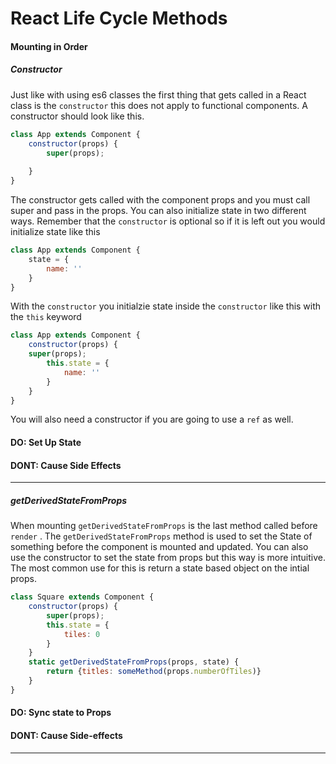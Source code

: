 # React Life Cycle Methods

#### Mounting in Order

##### Constructor
Just like with using es6 classes the first thing that gets called in a React class is the ```constructor``` this does not apply to functional components. A constructor should look like this.
```javascript
class App extends Component {
    constructor(props) {
        super(props);
        
    }
}
```
The constructor gets called with the component props and you must call super and pass in the props. You can also initialize state in two different ways. Remember that the ```constructor``` is optional so if it is left out you would initialize state like this
```javascript
class App extends Component {
    state = {
        name: ''
    }
}
```
With the ```constructor``` you initialzie state inside the ```constructor``` like this with the ```this``` keyword
```javascript
class App extends Component {
    constructor(props) {
    super(props);
        this.state = {
            name: ''
        }
    }
}
```
You will also need a constructor if you are going to use a ```ref``` as well. 
#### DO: Set Up State
#### DONT: Cause Side Effects
____

##### getDerivedStateFromProps

When mounting ```getDerivedStateFromProps``` is the last method called before ```render``` . The ```getDerivedStateFromProps``` method is used to set the State of something before the component is mounted and updated. You can also use the constructor to set the state from props but this way is more intuitive. The most common use for this is return a state based object on the intial props.
```javascript 
class Square extends Component {
    constructor(props) {
        super(props);
        this.state = {
            tiles: 0
        }
    }
    static getDerivedStateFromProps(props, state) {
        return {titles: someMethod(props.numberOfTiles)}
    }
}
```
#### DO: Sync state to Props
#### DONT: Cause Side-effects
____


